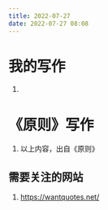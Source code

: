 ```yaml
---
title: 2022-07-27
date: 2022-07-27 08:08
---
```


> 


# 我的写作

1. 

# 《原则》写作

> 

1. 以上内容，出自《原则》



## 需要关注的网站
1. https://wantquotes.net/